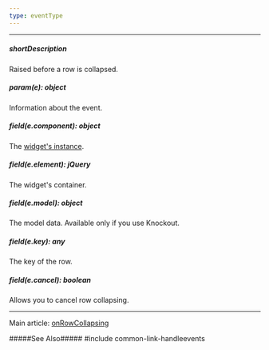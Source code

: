 ```yaml
---
type: eventType
---
```

---
##### shortDescription
Raised before a row is collapsed.

##### param(e): object
Information about the event.

##### field(e.component): object
The [widget's instance](/api-reference/10%20UI%20Widgets/Component/3%20Methods/instance().md '{basewidgetpath}/Methods/#instance').

##### field(e.element): jQuery
The widget's container.

##### field(e.model): object
The model data. Available only if you use Knockout.

##### field(e.key): any
The key of the row.

##### field(e.cancel): boolean
Allows you to cancel row collapsing.

---
Main article: [onRowCollapsing](/api-reference/10%20UI%20Widgets/GridBase/1%20Configuration/onRowCollapsing.md '{basewidgetpath}/Configuration/#onRowCollapsing')

#####See Also#####
#include common-link-handleevents